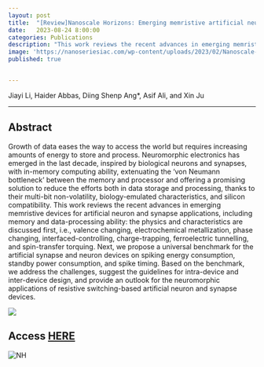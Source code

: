 ```yaml
---
layout: post
title:  "[Review]Nanoscale Horizons: Emerging memristive artificial neuron and synapse devices for the neuromorphic electronics era"
date:   2023-08-24 8:00:00
categories: Publications
description: "This work reviews the recent advances in emerging memristive devices for artificial neuron and synapse applications, including memory and data-processing ability: the physics and characteristics are discussed first, i.e., valence changing, electrochemical metallization, phase changing, interfaced-controlling, charge-trapping, ferroelectric tunnelling, and spin-transfer torquing. Next, we propose a universal benchmark for the artificial synapse and neuron devices on spiking energy consumption, standby power consumption, and spike timing. Based on the benchmark, we address the challenges, suggest the guidelines for intra-device and inter-device design, and provide an outlook for the neuromorphic applications of resistive switching-based artificial neuron and synapse devices."
image: 'https://nanoseriesiac.com/wp-content/uploads/2023/02/Nanoscale-Horizons-logo.jpg'
published: true


---
```


Jiayi Li, Haider Abbas, Diing Shenp Ang\*, Asif Ali, and Xin Ju

---

## Abstract

Growth of data eases the way to access the world but requires increasing amounts of energy to store and process. Neuromorphic electronics has emerged in the last decade, inspired by biological neurons and synapses, with in-memory computing ability, extenuating the ‘von Neumann bottleneck’ between the memory and processor and offering a promising solution to reduce the efforts both in data storage and processing, thanks to their multi-bit non-volatility, biology-emulated characteristics, and silicon compatibility. This work reviews the recent advances in emerging memristive devices for artificial neuron and synapse applications, including memory and data-processing ability: the physics and characteristics are discussed first, i.e., valence changing, electrochemical metallization, phase changing, interfaced-controlling, charge-trapping, ferroelectric tunnelling, and spin-transfer torquing. Next, we propose a universal benchmark for the artificial synapse and neuron devices on spiking energy consumption, standby power consumption, and spike timing. Based on the benchmark, we address the challenges, suggest the guidelines for intra-device and inter-device design, and provide an outlook for the neuromorphic applications of resistive switching-based artificial neuron and synapse devices.

![](https://pubs.rsc.org/en/Image/Get?imageInfo.ImageType=GA&imageInfo.ImageIdentifier.ManuscriptID=D3NH00180F&imageInfo.ImageIdentifier.Year=2023.png)


## Access [HERE](https://pubs.rsc.org/en/content/articlelanding/2023/nh/d3nh00180f/)

![NH](https://nanoseriesiac.com/wp-content/uploads/2023/02/Nanoscale-Horizons-logo.jpg)
